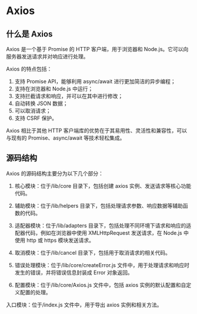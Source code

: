 # Axios

## 什么是 Axios

Axios 是一个基于 Promise 的 HTTP 客户端，用于浏览器和 Node.js。它可以向服务器发送请求并对响应进行处理。

Axios 的特点包括：

1. 支持 Promise API，能够利用 async/await 进行更加简洁的异步编程；
2. 支持在浏览器和 Node.js 中运行；
3. 支持拦截请求和响应，并可以在其中进行修改；
4. 自动转换 JSON 数据；
5. 可以取消请求；
6. 支持 CSRF 保护。

Axios 相比于其他 HTTP 客户端库的优势在于其易用性、灵活性和兼容性，可以与现有的 Promise、async/await 等技术轻松集成。

## 源码结构

Axios 的源码结构主要分为以下几个部分：

1. 核心模块：位于/lib/core 目录下，包括创建 axios 实例、发送请求等核心功能代码。

2. 辅助模块：位于/lib/helpers 目录下，包括处理请求参数、响应数据等辅助函数的代码。

3. 适配器模块：位于/lib/adapters 目录下，包括处理不同环境下请求和响应的适配器代码，例如在浏览器中使用 XMLHttpRequest 发送请求，在 Node.js 中使用 http 或 https 模块发送请求。

4. 取消模块：位于/lib/cancel 目录下，包括用于取消请求的相关代码。

5. 错误处理模块：位于/lib/core/createError.js 文件中，用于处理请求和响应时发生的错误，并将错误信息封装成 Error 对象返回。

6. 配置模块：位于/lib/core/Axios.js 文件中，包括 axios 实例的默认配置和自定义配置的处理。

入口模块：位于/index.js 文件中，用于导出 axios 实例和相关方法。
